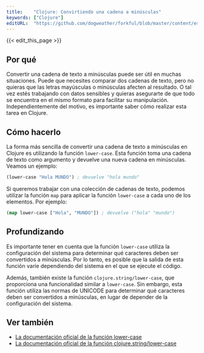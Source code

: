 ```yaml
---
title:    "Clojure: Convirtiendo una cadena a minúsculas"
keywords: ["Clojure"]
editURL:  "https://github.com/dogweather/forkful/blob/master/content/es/clojure/converting-a-string-to-lower-case.md"
---
```


{{< edit_this_page >}}

## Por qué

Convertir una cadena de texto a minúsculas puede ser útil en muchas situaciones. Puede que necesites comparar dos cadenas de texto, pero no quieras que las letras mayúsculas o minúsculas afecten al resultado. O tal vez estés trabajando con datos sensibles y quieras asegurarte de que todo se encuentra en el mismo formato para facilitar su manipulación. Independientemente del motivo, es importante saber cómo realizar esta tarea en Clojure.

## Cómo hacerlo

La forma más sencilla de convertir una cadena de texto a minúsculas en Clojure es utilizando la función `lower-case`. Esta función toma una cadena de texto como argumento y devuelve una nueva cadena en minúsculas. Veamos un ejemplo:

```Clojure
(lower-case "Hola MUNDO") ; devuelve "hola mundo"
```

Si queremos trabajar con una colección de cadenas de texto, podemos utilizar la función `map` para aplicar la función `lower-case` a cada uno de los elementos. Por ejemplo:

```Clojure
(map lower-case ["Hola", "MUNDO"]) ; devuelve ("hola" "mundo")
```

## Profundizando

Es importante tener en cuenta que la función `lower-case` utiliza la configuración del sistema para determinar qué caracteres deben ser convertidos a minúsculas. Por lo tanto, es posible que la salida de esta función varíe dependiendo del sistema en el que se ejecute el código.

Además, también existe la función `clojure.string/lower-case`, que proporciona una funcionalidad similar a `lower-case`. Sin embargo, esta función utiliza las normas de UNICODE para determinar qué caracteres deben ser convertidos a minúsculas, en lugar de depender de la configuración del sistema.

## Ver también

- [La documentación oficial de la función lower-case](https://clojuredocs.org/clojure.core/lower-case)
- [La documentación oficial de la función clojure.string/lower-case](https://clojuredocs.org/clojure.string/lower-case)